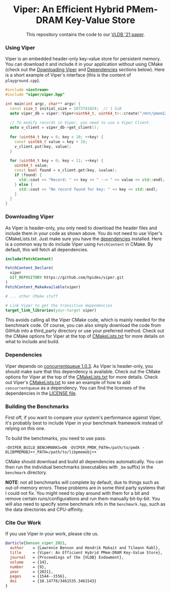 <h1 align="center">Viper: An Efficient Hybrid PMem-DRAM Key-Value Store</h1>
<p align="center">This repository contains the code to our <a href="https://hpi.de/fileadmin/user_upload/fachgebiete/rabl/publications/2021/viper_vldb21.pdf"> VLDB '21 paper<a/>.<p/>


### Using Viper
Viper is an embedded header-only key-value store for persistent memory.
You can download it and include it in your application without using CMake (check out the [Downloading Viper](#downloading-viper) and [Dependencies](#dependencies) sections below).
Here is a short example of Viper's interface (this is the content of `playground.cpp`).

```cpp
#include <iostream>
#include "viper/viper.hpp"

int main(int argc, char** argv) {
  const size_t initial_size = 1073741824;  // 1 GiB
  auto viper_db = viper::Viper<uint64_t, uint64_t>::create("/mnt/pmem2/viper", initial_size);
  
  // To modify records in Viper, you need to use a Viper Client.
  auto v_client = viper_db->get_client();
  
  for (uint64_t key = 0; key < 10; ++key) {
    const uint64_t value = key + 10;
    v_client.put(key, value);
  }
  
  for (uint64_t key = 0; key < 11; ++key) {
    uint64_t value;
    const bool found = v_client.get(key, &value);
    if (found) {
      std::cout << "Record: " << key << " --> " << value << std::endl;
    } else {
      std::cout << "No record found for key: " << key << std::endl;
    }
  }
}
```

### Downloading Viper
As Viper is header-only, you only need to download the header files and include them in your code as shown above.
You do not need to use Viper's CMakeLists.txt.
Just make sure you have the [dependencies](#dependencies) installed.
Here is a common way to do include Viper using `FetchContent` in CMake.
By default, this will fetch all dependencies.

```cmake
include(FetchContent)

FetchContent_Declare(
  viper
  GIT_REPOSITORY https://github.com/hpides/viper.git
)
FetchContent_MakeAvailable(viper)

# ... other CMake stuff

# Link Viper to get the transitive dependencies
target_link_libraries(your-target viper)
```

This avoids calling all the Viper CMake code, which is mainly needed for the benchmark code.
Of course, you can also simply download the code from GitHub into a third_party directory or use your preferred method.
Check out the CMake options for Viper at the top of [CMakeLists.txt](https://github.com/hpides/viper/blob/master/CMakeLists.txt)
for more details on what to include and build.

  
### Dependencies
Viper depends on [concurrentqueue 1.0.3](https://github.com/cameron314/concurrentqueue).
As Viper is header-only, you should make sure that this dependency is available.
Check out the CMake options for Viper at the top of the [CMakeLists.txt](https://github.com/hpides/viper/blob/master/CMakeLists.txt)
for more details.
Check out Viper's [CMakeLists.txt](https://github.com/hpides/viper/blob/c5a3707001dac131421f98a36ebf4f5309b19e35/CMakeLists.txt#L28-L36) to see an example of how to add `concurrentqueue` as a dependency.
You can find the licenses of the dependencies in the [LICENSE file](https://github.com/hpides/viper/blob/master/LICENSE).

### Building the Benchmarks
First off, if you want to compare your system's performance against Viper, it's probably best to include Viper in your 
benchmark framework instead of relying on this one.

To build the benchmarks, you need to use pass:
```
-DVIPER_BUILD_BENCHMARKS=ON -DVIPER_PMDK_PATH=/path/to/pmdk -DLIBPMEMOBJ++_PATH=/path/to/libpmemobj++
```
  
CMake should download and build all dependencies automatically.
You can then run the individual benchmarks (executables with `_bm` suffix) in the `benchmark` directory.

**NOTE**: not all benchmarks will complete by default, due to things such as out-of-memory errors.
These problems are in some third party systems that I could not fix.
You might need to play around with them for a bit and remove certain runs/configurations and run them manually bit-by-bit.
You will also need to specify some benchmark info in the `benchmark.hpp`, such as the data directories and CPU-affinity.


### Cite Our Work
If you use Viper in your work, please cite us.

```bibtex
@article{benson_viper_2021,
  author    = {Lawrence Benson and Hendrik Makait and Tilmann Rabl},
  title     = {Viper: An Efficient Hybrid PMem-DRAM Key-Value Store},
  journal   = {Proceedings of the {VLDB} Endowment},
  volume    = {14},
  number    = {9},
  year      = {2021},
  pages     = {1544--1556},
  doi       = {10.14778/3461535.3461543}
}
```
